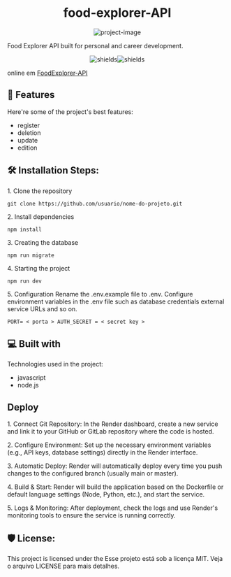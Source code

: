 <h1 align="center" id="title">food-explorer-API</h1>

<p align="center"><img src="https://socialify.git.ci/joao-lgtm/food-explorer-API/image?language=1&amp;name=1&amp;pattern=Charlie%20Brown&amp;theme=Light" alt="project-image"></p>

<p id="description">Food Explorer API built for personal and career development.</p>

<p align="center"><img src="https://img.shields.io/badge/Node-v18.12.0-blue" alt="shields"><img src="https://img.shields.io/badge/NPM-v8.19.2-green" alt="shields"></p>

<p>online em <a href="https://foodexplorer-api-z0vq.onrender.com">FoodExplorer-API</a></p>
  
<h2>🧐 Features</h2>

Here're some of the project's best features:

*   register
*   deletion
*   update
*   edition

<h2>🛠️ Installation Steps:</h2>

<p>1. Clone the repository</p>

```
git clone https://github.com/usuario/nome-do-projeto.git
```

<p>2. Install dependencies</p>

```
npm install
```

<p>3. Creating the database</p>

```
npm run migrate
```

<p>4. Starting the project</p>

```
npm run dev
```

<p>5. Configuration Rename the .env.example file to .env. Configure environment variables in the .env file such as database credentials external service URLs and so on.</p>

```
PORT= < porta > AUTH_SECRET = < secret key >
```

  
  
<h2>💻 Built with</h2>

Technologies used in the project:

*   javascript
*   node.js

<h2>Deploy</h2>

  <p>
    1. Connect Git Repository: In the Render dashboard, create a new service and link it to your GitHub or GitLab repository where the code is hosted.
  </p>
  <p>
    2. Configure Environment: Set up the necessary environment variables (e.g., API keys, database settings) directly in the Render interface.
  </p>
  <p>
    3. Automatic Deploy: Render will automatically deploy every time you push changes to the configured branch (usually main or master).
  </p>
  <p>
    4. Build & Start: Render will build the application based on the Dockerfile or default language settings (Node, Python, etc.), and start the service.
  </p>
  <p>
    5. Logs & Monitoring: After deployment, check the logs and use Render's monitoring tools to ensure the service is running correctly.
  </p>
  
<h2>🛡️ License:</h2>

This project is licensed under the Esse projeto está sob a licença MIT. Veja o arquivo LICENSE para mais detalhes.


